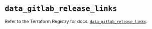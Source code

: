 # `data_gitlab_release_links`

Refer to the Terraform Registry for docs: [`data_gitlab_release_links`](https://registry.terraform.io/providers/gitlabhq/gitlab/17.8.0/docs/data-sources/release_links).
